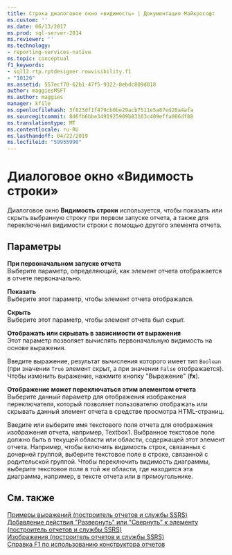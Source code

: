 ```yaml
---
title: Строка диалоговое окно «видимость» | Документация Майкрософт
ms.custom: ''
ms.date: 06/13/2017
ms.prod: sql-server-2014
ms.reviewer: ''
ms.technology:
- reporting-services-native
ms.topic: conceptual
f1_keywords:
- sql12.rtp.rptdesigner.rowvisibility.f1
- "10126"
ms.assetid: 557ecf70-62b1-47f5-9322-0ebdc809d018
author: maggiesMSFT
ms.author: maggies
manager: kfile
ms.openlocfilehash: 3f823df1f479cb0be29acb7511e5a87ed20a4afa
ms.sourcegitcommit: 8d6fb6bbe3491925909b83103c409effa006df88
ms.translationtype: MT
ms.contentlocale: ru-RU
ms.lasthandoff: 04/22/2019
ms.locfileid: "59955990"
---
```

# <a name="row-visibility-dialog-box"></a>Диалоговое окно «Видимость строки»
  Диалоговое окно **Видимость строки** используется, чтобы показать или скрыть выбранную строку при первом запуске отчета, а также для переключения видимости строки с помощью другого элемента отчета.  
  
## <a name="options"></a>Параметры  
 **При первоначальном запуске отчета**  
 Выберите параметр, определяющий, как элемент отчета отображается в отчете первоначально.  
  
 **Показать**  
 Выберите этот параметр, чтобы элемент отчета отображался.  
  
 **Скрыть**  
 Выберите этот параметр, чтобы элемент отчета был скрыт.  
  
 **Отображать или скрывать в зависимости от выражения**  
 Этот параметр позволяет вычислять первоначальную видимость на основе выражения.  
  
 Введите выражение, результат вычисления которого имеет тип `Boolean` (при значении `True` элемент скрыт, а при значении `False` отображается). Чтобы изменить выражение, нажмите кнопку "Выражение" (**fx**).  
  
 **Отображение может переключаться этим элементом отчета**  
 Выберите данный параметр для отображения изображения переключателя, который позволяет пользователю отображать или скрывать данный элемент отчета в средстве просмотра HTML-страниц.  
  
 Введите или выберите имя текстового поля отчета для отображения изображения отчета, например, Textbox1. Выбранное текстовое поле должно быть в текущей области или области, содержащей этот элемент отчета. Например, чтобы включить видимость строк, связанных с дочерней группой, выберите текстовое поле в строке, связанной с родительской группой. Чтобы переключить видимость диаграммы, выберите текстовое поле в той же области, где находится эта диаграмма, например, в тексте отчета или в прямоугольнике.  
  
## <a name="see-also"></a>См. также  
 [Примеры выражений (построитель отчетов и службы SSRS)](report-design/expression-examples-report-builder-and-ssrs.md)   
 [Добавление действия "Развернуть" или "Свернуть" к элементу (построитель отчетов и службы SSRS)](report-design/add-an-expand-or-collapse-action-to-an-item-report-builder-and-ssrs.md)   
 [Изображения (построитель отчетов и службы SSRS)](report-design/images-report-builder-and-ssrs.md)   
 [Справка F1 по использованию конструктора отчетов](tools/report-designer-f1-help.md)  
  
  
